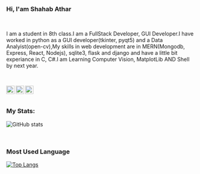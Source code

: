 ### Hi, I'am Shahab Athar

<br />

I am a student in 8th class.I am a FullStack Developer, GUI Developer.I have worked in python as a GUI developer(tkinter, pyqt5) and a Data Analyist(open-cv),My skills in web development are in MERN(Mongodb, Express, React, Nodejs), sqlite3, flask and django and have a little bit experiance in C, C#.I am Learning Computer Vision, MatplotLib AND Shell by next year.

<br />

<p align="left"> </p> 

<a href="https://twitter.com/Tbato_">
  <img align="left" alt="Shahab's Twitter" width="22px" src="https://cdn.jsdelivr.net/npm/simple-icons@v3/icons/twitter.svg" />
</a>
<a href="https://linkedin.com/in/mahreen-athar-7666ma/">
  <img align="left" alt="Shahab's Linkdein" width="22px" src="https://cdn.jsdelivr.net/npm/simple-icons@v3/icons/linkedin.svg" />
</a>
<a href="https://github.com/MahreenAthar">
  <img align="left" alt="Shahab's Github" width="22px" src="https://cdn.jsdelivr.net/npm/simple-icons@v3/icons/github.svg" />
</a>

<br/>
<br/>

### My Stats:

  ![GitHub stats](https://github-readme-stats.vercel.app/api?username=ShahabAthar25&show_icons=true&title_color=fffff&icon_color=bb2acf&text_color=daf7dc&bg_color=151515)

<br />

### Most Used Language
  [![Top Langs](https://github-readme-stats.vercel.app/api/top-langs/?username=ShahabAthar25&langs_count=8)](https://github.com/anuraghazra/github-readme-stats)
